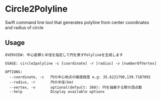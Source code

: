 # Circle2Polyline
Swift command line tool that generates polyline from center coordinates and radius of circle

## Usage
```
OVERVIEW: 中心座標と半径を指定して円を表すPolylineを生成します

USAGE: circle2polyline -c [coordinate] -r [radius] -v [numberOfVertex]

OPTIONS:
  --coordinate, -c   円の中心地点の緯度経度 e.g: 35.6221790,139.7187892
  --radius, -r       円の半径(km)
  --vertex, -v       optional(default: 360): 円を描画する際の頂点数
  --help             Display available options
```
